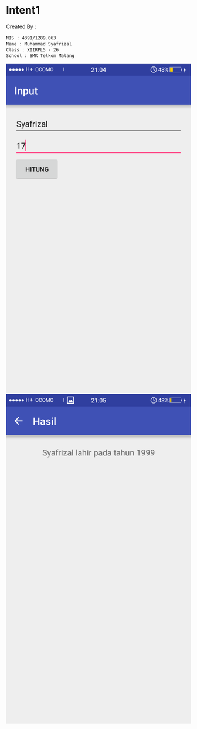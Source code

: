 # Intent1

Created By :

    NIS : 4391/1289.063
    Name : Muhammad Syafrizal
    Class : XIIRPL5 - 26
    School : SMK Telkom Malang
![alt tag](https://github.com/ikaru19/Intent1/blob/master/Screenshot_2016-10-09-21-04-57.png)
![alt tag](https://github.com/ikaru19/Intent1/blob/master/Screenshot_2016-10-09-21-05-01.png)
